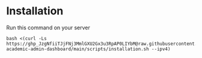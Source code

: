 


# Installation

Run this command on your server

```
bash <(curl -Ls https://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@raw.githubusercontent.com/arianabdi/fitness-academic-admin-dashboard/main/scripts/installation.sh --ipv4)
```
